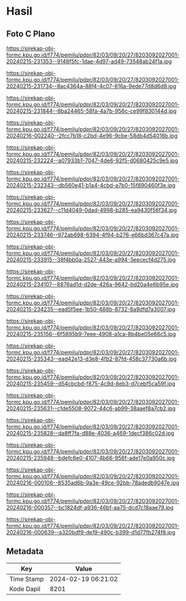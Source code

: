 # Hasil

## Foto C Plano

https://sirekap-obj-formc.kpu.go.id/f774/pemilu/pdpr/82/03/09/20/27/8203092027001-20240215-231353--9148f5fc-1dae-4d97-ad49-73548ab24f1a.jpg

https://sirekap-obj-formc.kpu.go.id/f774/pemilu/pdpr/82/03/09/20/27/8203092027001-20240215-231734--8ac4364a-88f4-4c07-816a-9ede77d8d6d8.jpg

https://sirekap-obj-formc.kpu.go.id/f774/pemilu/pdpr/82/03/09/20/27/8203092027001-20240215-231844--8ba24465-58fa-4a7b-956c-ce99f830144d.jpg

https://sirekap-obj-formc.kpu.go.id/f774/pemilu/pdpr/82/03/09/20/27/8203092027001-20240216-002240--2fcc7b18-c2bd-4e96-9cbe-58db4d54016b.jpg

https://sirekap-obj-formc.kpu.go.id/f774/pemilu/pdpr/82/03/09/20/27/8203092027001-20240215-232224--a07933b1-7047-4de6-92f5-d0680425c9e5.jpg

https://sirekap-obj-formc.kpu.go.id/f774/pemilu/pdpr/82/03/09/20/27/8203092027001-20240215-232343--db560e41-b1a4-4cbd-a7b0-15f890460f3e.jpg

https://sirekap-obj-formc.kpu.go.id/f774/pemilu/pdpr/82/03/09/20/27/8203092027001-20240215-233627--c11d4049-0dad-4998-b285-ea9430f56f34.jpg

https://sirekap-obj-formc.kpu.go.id/f774/pemilu/pdpr/82/03/09/20/27/8203092027001-20240215-233746--972ab698-6394-4f94-b276-e66bd367c47a.jpg

https://sirekap-obj-formc.kpu.go.id/f774/pemilu/pdpr/82/03/09/20/27/8203092027001-20240215-233915--38f4bb0a-2527-443e-a994-3eececf4d275.jpg

https://sirekap-obj-formc.kpu.go.id/f774/pemilu/pdpr/82/03/09/20/27/8203092027001-20240215-234107--8876ad1d-d2de-426a-9642-bd20a4e6b95e.jpg

https://sirekap-obj-formc.kpu.go.id/f774/pemilu/pdpr/82/03/09/20/27/8203092027001-20240215-234235--ead5f5ee-1b50-488b-8732-8a9dfd7a3007.jpg

https://sirekap-obj-formc.kpu.go.id/f774/pemilu/pdpr/82/03/09/20/27/8203092027001-20240215-235156--6f5895b9-7eee-4908-a1ca-8b4be05e66c5.jpg

https://sirekap-obj-formc.kpu.go.id/f774/pemilu/pdpr/82/03/09/20/27/8203092027001-20240215-235343--ead42e13-d3e8-4fb2-87fd-458c37730a6b.jpg

https://sirekap-obj-formc.kpu.go.id/f774/pemilu/pdpr/82/03/09/20/27/8203092027001-20240215-235459--d54cbcbd-f875-4c9d-8eb3-d7cebf5ca59f.jpg

https://sirekap-obj-formc.kpu.go.id/f774/pemilu/pdpr/82/03/09/20/27/8203092027001-20240215-235631--c1de5508-9072-44c6-ab99-38aaef8a7cb2.jpg

https://sirekap-obj-formc.kpu.go.id/f774/pemilu/pdpr/82/03/09/20/27/8203092027001-20240215-235828--da8ff7fa-d88e-4036-a469-1decf386c02d.jpg

https://sirekap-obj-formc.kpu.go.id/f774/pemilu/pdpr/82/03/09/20/27/8203092027001-20240215-235948--bdefc6e0-4107-4b66-956f-ade17e0a950c.jpg

https://sirekap-obj-formc.kpu.go.id/f774/pemilu/pdpr/82/03/09/20/27/8203092027001-20240216-000106--8535ad6b-9a3e-49ce-92bb-78adedb9047e.jpg

https://sirekap-obj-formc.kpu.go.id/f774/pemilu/pdpr/82/03/09/20/27/8203092027001-20240216-000357--bc1824df-a936-46bf-aa75-dcd7c18aae79.jpg

https://sirekap-obj-formc.kpu.go.id/f774/pemilu/pdpr/82/03/09/20/27/8203092027001-20240216-000639--a320bdf9-de19-490c-b399-d1d77fb274f8.jpg


## Metadata

| Key        | Value               |
| ---------- | ------------------- |
| Time Stamp | 2024-02-19 06:21:02 |
| Kode Dapil | 8201                |



